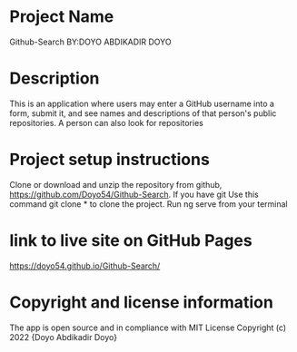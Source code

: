 # Project Name
Github-Search
BY:DOYO ABDIKADIR DOYO

# Description
This is an application where users may enter a GitHub username into a form, submit it, and see names and descriptions of that person's public repositories. A person can also look for repositories

# Project setup instructions
Clone or download and unzip the repository from github, https://github.com/Doyo54/Github-Search.
If you have git Use this command git clone * to clone the project.
Run ng serve from your terminal 

# link to live site on GitHub Pages
https://doyo54.github.io/Github-Search/

# Copyright and license information
The app is open source and in compliance with MIT License Copyright (c) 2022 {Doyo Abdikadir Doyo}


